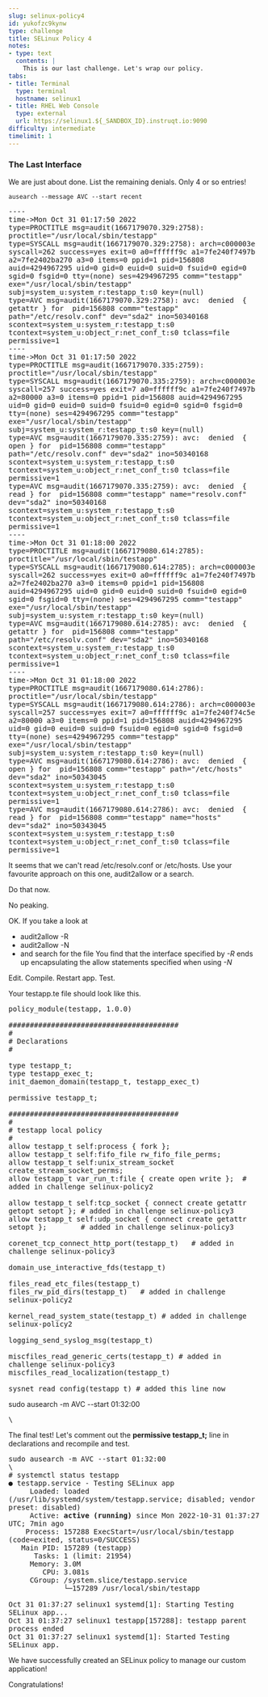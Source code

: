 ```yaml
---
slug: selinux-policy4
id: yukofzc9kynw
type: challenge
title: SELinux Policy 4
notes:
- type: text
  contents: |
    This is our last challenge. Let's wrap our policy.
tabs:
- title: Terminal
  type: terminal
  hostname: selinux1
- title: RHEL Web Console
  type: external
  url: https://selinux1.${_SANDBOX_ID}.instruqt.io:9090
difficulty: intermediate
timelimit: 1
---
```

### The Last Interface

We are just about done. List the remaining denials. Only 4 or so entries!
```
ausearch --message AVC --start recent
```
<pre class="file" style="white-space: pre-wrap; font-family:monospace;">----
time->Mon Oct 31 01:17:50 2022
type=PROCTITLE msg=audit(1667179070.329:2758): proctitle="/usr/local/sbin/testapp"
type=SYSCALL msg=audit(1667179070.329:2758): arch=c000003e syscall=262 success=yes exit=0 a0=ffffff9c a1=7fe240f7497b a2=7fe2402ba270 a3=0 items=0 ppid=1 pid=156808 auid=4294967295 uid=0 gid=0 euid=0 suid=0 fsuid=0 egid=0 sgid=0 fsgid=0 tty=(none) ses=4294967295 comm="testapp" exe="/usr/local/sbin/testapp" subj=system_u:system_r:testapp_t:s0 key=(null)
type=AVC msg=audit(1667179070.329:2758): avc:  denied  { getattr } for  pid=156808 comm="testapp" path="/etc/resolv.conf" dev="sda2" ino=50340168 scontext=system_u:system_r:testapp_t:s0 tcontext=system_u:object_r:net_conf_t:s0 tclass=file permissive=1
----
time->Mon Oct 31 01:17:50 2022
type=PROCTITLE msg=audit(1667179070.335:2759): proctitle="/usr/local/sbin/testapp"
type=SYSCALL msg=audit(1667179070.335:2759): arch=c000003e syscall=257 success=yes exit=7 a0=ffffff9c a1=7fe240f7497b a2=80000 a3=0 items=0 ppid=1 pid=156808 auid=4294967295 uid=0 gid=0 euid=0 suid=0 fsuid=0 egid=0 sgid=0 fsgid=0 tty=(none) ses=4294967295 comm="testapp" exe="/usr/local/sbin/testapp" subj=system_u:system_r:testapp_t:s0 key=(null)
type=AVC msg=audit(1667179070.335:2759): avc:  denied  { open } for  pid=156808 comm="testapp" path="/etc/resolv.conf" dev="sda2" ino=50340168 scontext=system_u:system_r:testapp_t:s0 tcontext=system_u:object_r:net_conf_t:s0 tclass=file permissive=1
type=AVC msg=audit(1667179070.335:2759): avc:  denied  { read } for  pid=156808 comm="testapp" name="resolv.conf" dev="sda2" ino=50340168 scontext=system_u:system_r:testapp_t:s0 tcontext=system_u:object_r:net_conf_t:s0 tclass=file permissive=1
----
time->Mon Oct 31 01:18:00 2022
type=PROCTITLE msg=audit(1667179080.614:2785): proctitle="/usr/local/sbin/testapp"
type=SYSCALL msg=audit(1667179080.614:2785): arch=c000003e syscall=262 success=yes exit=0 a0=ffffff9c a1=7fe240f7497b a2=7fe2402ba270 a3=0 items=0 ppid=1 pid=156808 auid=4294967295 uid=0 gid=0 euid=0 suid=0 fsuid=0 egid=0 sgid=0 fsgid=0 tty=(none) ses=4294967295 comm="testapp" exe="/usr/local/sbin/testapp" subj=system_u:system_r:testapp_t:s0 key=(null)
type=AVC msg=audit(1667179080.614:2785): avc:  denied  { getattr } for  pid=156808 comm="testapp" path="/etc/resolv.conf" dev="sda2" ino=50340168 scontext=system_u:system_r:testapp_t:s0 tcontext=system_u:object_r:net_conf_t:s0 tclass=file permissive=1
----
time->Mon Oct 31 01:18:00 2022
type=PROCTITLE msg=audit(1667179080.614:2786): proctitle="/usr/local/sbin/testapp"
type=SYSCALL msg=audit(1667179080.614:2786): arch=c000003e syscall=257 success=yes exit=7 a0=ffffff9c a1=7fe240f74c5e a2=80000 a3=0 items=0 ppid=1 pid=156808 auid=4294967295 uid=0 gid=0 euid=0 suid=0 fsuid=0 egid=0 sgid=0 fsgid=0 tty=(none) ses=4294967295 comm="testapp" exe="/usr/local/sbin/testapp" subj=system_u:system_r:testapp_t:s0 key=(null)
type=AVC msg=audit(1667179080.614:2786): avc:  denied  { open } for  pid=156808 comm="testapp" path="/etc/hosts" dev="sda2" ino=50343045 scontext=system_u:system_r:testapp_t:s0 tcontext=system_u:object_r:net_conf_t:s0 tclass=file permissive=1
type=AVC msg=audit(1667179080.614:2786): avc:  denied  { read } for  pid=156808 comm="testapp" name="hosts" dev="sda2" ino=50343045 scontext=system_u:system_r:testapp_t:s0 tcontext=system_u:object_r:net_conf_t:s0 tclass=file permissive=1</pre>

It seems that we can't read /etc/resolv.conf or /etc/hosts. Use your favourite approach on this one, audit2allow or a search.

Do that now.

No peaking.

OK. If you take a look at
- audit2allow -R
- audit2allow -N
- and search for the file
You find that the interface specified by *-R* ends up encapsulating the allow statements specified when using *-N*

Edit. Compile. Restart app. Test.

Your testapp.te file should look like this.
<pre class="file" style="white-space: pre-wrap; font-family:monospace;">policy_module(testapp, 1.0.0)

########################################
#
# Declarations
#

type testapp_t;
type testapp_exec_t;
init_daemon_domain(testapp_t, testapp_exec_t)

permissive testapp_t;

########################################
#
# testapp local policy
#
allow testapp_t self:process { fork };
allow testapp_t self:fifo_file rw_fifo_file_perms;
allow testapp_t self:unix_stream_socket create_stream_socket_perms;
allow testapp_t var_run_t:file { create open write };  # added in challenge selinux-policy2

allow testapp_t self:tcp_socket { connect create getattr getopt setopt }; # added in challenge selinux-policy3
allow testapp_t self:udp_socket { connect create getattr setopt };        # added in challenge selinux-policy3

corenet_tcp_connect_http_port(testapp_t)   # added in challenge selinux-policy3

domain_use_interactive_fds(testapp_t)

files_read_etc_files(testapp_t)
files_rw_pid_dirs(testapp_t)   # added in challenge selinux-policy2

kernel_read_system_state(testapp_t) # added in challenge selinux-policy2

logging_send_syslog_msg(testapp_t)

miscfiles_read_generic_certs(testapp_t) # added in challenge selinux-policy3
miscfiles_read_localization(testapp_t)

sysnet_read_config(testapp_t) # added this line now</pre>

sudo ausearch -m AVC --start 01:32:00
<pre class="file" style="white-space: pre-wrap; font-family:monospace;">
\<no matches\></pre>

The final test! Let's comment out the **permissive testapp_t;** line in declarations and recompile and test.

<pre class="file" style="white-space: pre-wrap; font-family:monospace;">sudo ausearch -m AVC --start 01:32:00
\<no matches\>
# systemctl status testapp
● testapp.service - Testing SELinux app
     Loaded: loaded (/usr/lib/systemd/system/testapp.service; disabled; vendor preset: disabled)
     Active: <b>active (running)</b> since Mon 2022-10-31 01:37:27 UTC; 7min ago
    Process: 157288 ExecStart=/usr/local/sbin/testapp (code=exited, status=0/SUCCESS)
   Main PID: 157289 (testapp)
      Tasks: 1 (limit: 21954)
     Memory: 3.0M
        CPU: 3.081s
     CGroup: /system.slice/testapp.service
             └─157289 /usr/local/sbin/testapp

Oct 31 01:37:27 selinux1 systemd[1]: Starting Testing SELinux app...
Oct 31 01:37:27 selinux1 testapp[157288]: testapp parent process ended
Oct 31 01:37:27 selinux1 systemd[1]: Started Testing SELinux app.</pre>

We have successfully created an SELinux policy to manage our custom application!

Congratulations!
